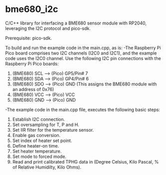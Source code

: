 # bme680_i2c
C/C++ library for interfacing a BME680 sensor module with RP2040, leveraging the I2C protocol and pico-sdk.

Prerequisite: pico-sdk.

To build and run the example code in the main.cpp, as is:
-The Raspberry Pi Pico board comprises two I2C channels (I2C0 and I2C1), and the example code uses the I2C0 channel. Use the following I2C pin connections with the Raspberry Pi Pico boards:
1) (BME680) SCL --> (Pico) GP5/Pin# 7
2) (BME680) SDA --> (Pico) GP4/Pin# 6
3) (BME680) SDO --> (Pico) GND (This assigns the BME680 module with an address of 0x76)
4) (BME680) VCC --> (Pico) VCC
5) (BME680) GND --> (Pico) GND

-The example code in the main.cpp file, executes the following basic steps:
1) Establish I2C connection.
2) Set oversampling for T, P and H.
3) Set IIR filter for the temperature sensor.
4) Enable gas conversion.
5) Set index of heater set point.
6) Define heater-on time.
7) Set heater temperature.
8) Set mode to forced mode.
9) Read and print calibrated TPHG data in (Degree Celsius, Kilo Pascal, % of Relative Humidilty, Kilo Ohms).



